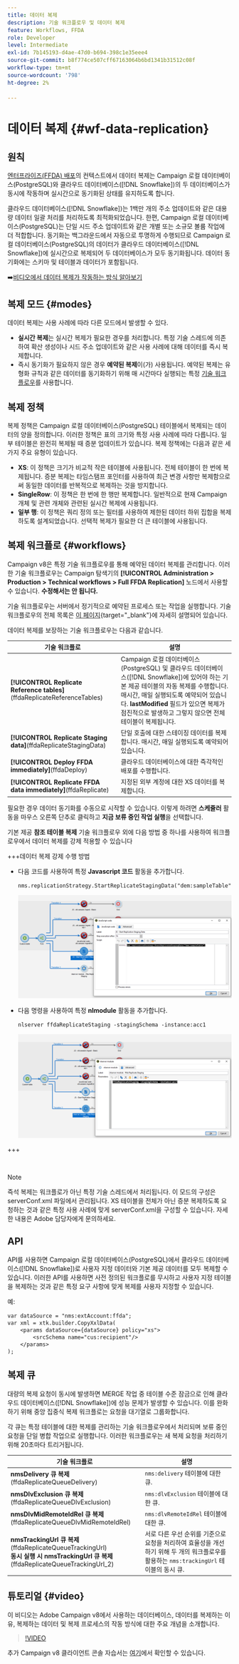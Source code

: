 ```yaml
---
title: 데이터 복제
description: 기술 워크플로우 및 데이터 복제
feature: Workflows, FFDA
role: Developer
level: Intermediate
exl-id: 7b145193-d4ae-47d0-b694-398c1e35eee4
source-git-commit: b8f774ce507cff67163064b6bd1341b31512c08f
workflow-type: tm+mt
source-wordcount: '798'
ht-degree: 2%

---
```



# 데이터 복제 {#wf-data-replication}

## 원칙

[엔터프라이즈(FFDA) 배포](enterprise-deployment.md)의 컨텍스트에서 데이터 복제는 Campaign 로컬 데이터베이스(PostgreSQL)와 클라우드 데이터베이스([!DNL Snowflake])의 두 데이터베이스가 동시에 작동하며 실시간으로 동기화된 상태를 유지하도록 합니다.

클라우드 데이터베이스([!DNL Snowflake])는 1백만 개의 주소 업데이트와 같은 대용량 데이터 일괄 처리를 처리하도록 최적화되었습니다. 한편, Campaign 로컬 데이터베이스(PostgreSQL)는 단일 시드 주소 업데이트와 같은 개별 또는 소규모 볼륨 작업에 더 적합합니다. 동기화는 백그라운드에서 자동으로 투명하게 수행되므로 Campaign 로컬 데이터베이스(PostgreSQL)의 데이터가 클라우드 데이터베이스([!DNL Snowflake])에 실시간으로 복제되어 두 데이터베이스가 모두 동기화됩니다. 데이터 동기화에는 스키마 및 테이블과 데이터가 포함됩니다.

➡️[비디오에서 데이터 복제가 작동하는 방식 알아보기](#video)

## 복제 모드 {#modes}

데이터 복제는 사용 사례에 따라 다른 모드에서 발생할 수 있다.

* **실시간 복제**&#x200B;는 실시간 복제가 필요한 경우를 처리합니다. 특정 기술 스레드에 의존하여 확산 생성이나 시드 주소 업데이트와 같은 사용 사례에 대해 데이터를 즉시 복제합니다.
* 즉시 동기화가 필요하지 않은 경우 **예약된 복제**&#x200B;이(가) 사용됩니다. 예약된 복제는 유형화 규칙과 같은 데이터를 동기화하기 위해 매 시간마다 실행되는 특정 [기술 워크플로우](#workflows)를 사용합니다.

## 복제 정책

복제 정책은 Campaign 로컬 데이터베이스(PostgreSQL) 테이블에서 복제되는 데이터의 양을 정의합니다. 이러한 정책은 표의 크기와 특정 사용 사례에 따라 다릅니다. 일부 테이블은 완전히 복제될 때 증분 업데이트가 있습니다. 복제 정책에는 다음과 같은 세 가지 주요 유형이 있습니다.

* **XS**: 이 정책은 크기가 비교적 작은 테이블에 사용됩니다. 전체 테이블이 한 번에 복제됩니다. 증분 복제는 타임스탬프 포인터를 사용하여 최근 변경 사항만 복제함으로써 동일한 데이터를 반복적으로 복제하는 것을 방지합니다.
* **SingleRow**: 이 정책은 한 번에 한 행만 복제합니다. 일반적으로 현재 Campaign 개체 및 관련 개체와 관련된 실시간 복제에 사용됩니다.
* **일부 행**: 이 정책은 쿼리 정의 또는 필터를 사용하여 제한된 데이터 하위 집합을 복제하도록 설계되었습니다. 선택적 복제가 필요한 더 큰 테이블에 사용됩니다.

## 복제 워크플로 {#workflows}

Campaign v8은 특정 기술 워크플로우를 통해 예약된 데이터 복제를 관리합니다. 이러한 기술 워크플로우는 Campaign 탐색기의 **[!UICONTROL Administration > Production > Technical workflows > Full FFDA Replication]** 노드에서 사용할 수 있습니다. **수정해서는 안 됩니다.**

기술 워크플로우는 서버에서 정기적으로 예약된 프로세스 또는 작업을 실행합니다. 기술 워크플로우의 전체 목록은 [이 페이지](https://experienceleague.adobe.com/docs/campaign/automation/workflows/introduction/wf-type/technical-workflows.html?lang=ko){target="_blank"}에 자세히 설명되어 있습니다.

데이터 복제를 보장하는 기술 워크플로우는 다음과 같습니다.

| 기술 워크플로 | 설명 |
|------|-----------|
| **[!UICONTROL Replicate Reference tables]**(ffdaReplicateReferenceTables) | Campaign 로컬 데이터베이스(PostgreSQL) 및 클라우드 데이터베이스([!DNL Snowflake])에 있어야 하는 기본 제공 테이블의 자동 복제를 수행합니다. 매시간, 매일 실행되도록 예약되어 있습니다. **lastModified** 필드가 있으면 복제가 점진적으로 발생하고 그렇지 않으면 전체 테이블이 복제됩니다. |
| **[!UICONTROL Replicate Staging data]**(ffdaReplicateStagingData) | 단일 호출에 대한 스테이징 데이터를 복제합니다. 매시간, 매일 실행되도록 예약되어 있습니다. |
| **[!UICONTROL Deploy FFDA immediately]**(ffdaDeploy) | 클라우드 데이터베이스에 대한 즉각적인 배포를 수행합니다. |
| **[!UICONTROL Replicate FFDA data immediately]**(ffdaReplicate) | 지정된 외부 계정에 대한 XS 데이터를 복제합니다. |

필요한 경우 데이터 동기화를 수동으로 시작할 수 있습니다. 이렇게 하려면 **스케줄러** 활동을 마우스 오른쪽 단추로 클릭하고 **지금 보류 중인 작업 실행**&#x200B;을 선택합니다.

기본 제공 **참조 테이블 복제** 기술 워크플로우 외에 다음 방법 중 하나를 사용하여 워크플로우에서 데이터 복제를 강제 적용할 수 있습니다

+++데이터 복제 강제 수행 방법

* 다음 코드를 사용하여 특정 **Javascript 코드** 활동을 추가합니다.

  ```
  nms.replicationStrategy.StartReplicateStagingData("dem:sampleTable")
  ```

  ![](assets/jscode.png)

* 다음 명령을 사용하여 특정 **nlmodule** 활동을 추가합니다.

  ```
  nlserver ffdaReplicateStaging -stagingSchema -instance:acc1
  ```

  ![](assets/nlmodule.png)

+++

<br/>

>[!NOTE]
>
>즉석 복제는 워크플로가 아닌 특정 기술 스레드에서 처리됩니다. 이 모드의 구성은 serverConf.xml 파일에서 관리됩니다. XS 테이블을 전체가 아닌 증분 복제하도록 요청하는 것과 같은 특정 사용 사례에 맞게 serverConf.xml을 구성할 수 있습니다. 자세한 내용은 Adobe 담당자에게 문의하세요.

## API

API를 사용하면 Campaign 로컬 데이터베이스(PostgreSQL)에서 클라우드 데이터베이스([!DNL Snowflake])로 사용자 지정 데이터와 기본 제공 데이터를 모두 복제할 수 있습니다. 이러한 API를 사용하면 사전 정의된 워크플로를 무시하고 사용자 지정 테이블을 복제하는 것과 같은 특정 요구 사항에 맞게 복제를 사용자 지정할 수 있습니다.

예:

```
var dataSource = "nms:extAccount:ffda";
var xml = xtk.builder.CopyXxlData(
    <params dataSource={dataSource} policy="xs">
        <srcSchema name="cus:recipient"/>
    </params>
);
```

## 복제 큐

대량의 복제 요청이 동시에 발생하면 MERGE 작업 중 테이블 수준 잠금으로 인해 클라우드 데이터베이스([!DNL Snowflake])에 성능 문제가 발생할 수 있습니다. 이를 완화하기 위해 중앙 집중식 복제 워크플로는 요청을 대기열로 그룹화합니다.

각 큐는 특정 테이블에 대한 복제를 관리하는 기술 워크플로우에서 처리되며 보류 중인 요청을 단일 병합 작업으로 실행합니다. 이러한 워크플로우는 새 복제 요청을 처리하기 위해 20초마다 트리거됩니다.

| 기술 워크플로 | 설명 |
|------|-----------|
| **nmsDelivery 큐 복제**(ffdaReplicateQueueDelivery) | `nms:delivery` 테이블에 대한 큐. |
| **nmsDlvExclusion 큐 복제**(ffdaReplicateQueueDlvExclusion) | `nms:dlvExclusion` 테이블에 대한 큐. |
| **nmsDlvMidRemoteIdRel 큐 복제**(ffdaReplicateQueueDlvMidRemoteIdRel) | `nms:dlvRemoteIdRel` 테이블에 대한 큐. |
| **nmsTrackingUrl 큐 복제**(ffdaReplicateQueueTrackingUrl)<br/>**동시 실행 시 nmsTrackingUrl 큐 복제**(ffdaReplicateQueueTrackingUrl_2) | 서로 다른 우선 순위를 기준으로 요청을 처리하여 효율성을 개선하기 위해 두 개의 워크플로우를 활용하는 `nms:trackingUrl` 테이블의 동시 큐. |

## 튜토리얼 {#video}

이 비디오는 Adobe Campaign v8에서 사용하는 데이터베이스, 데이터를 복제하는 이유, 복제하는 데이터 및 복제 프로세스의 작동 방식에 대한 주요 개념을 소개합니다.

>[!VIDEO](https://video.tv.adobe.com/v/334460?quality=12)

추가 Campaign v8 클라이언트 콘솔 자습서는 [여기](https://experienceleague.adobe.com/ko/docs/campaign-learn/tutorials/overview)에서 확인할 수 있습니다.
